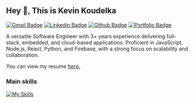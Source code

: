 ## Hey 👋, This is Kevin Koudelka
[![Gmail Badge](https://img.shields.io/badge/-skkovi14@gmail.com-c14438?style=flat&logo=Gmail&logoColor=white&link=mailto:skkovi14@gmail.com)](mailto:skkovi14@gmail.com) 
[![Linkedin Badge](https://img.shields.io/badge/-https://www.linkedin.com/in/kevinkoudelka/-0072b1?style=flat&logo=Linkedin&logoColor=white&link=https://www.linkedin.com/in/https://www.linkedin.com/in/kevinkoudelka//)](https://www.linkedin.com/in/https://www.linkedin.com/in/kevinkoudelka//) [![Github Badge](https://img.shields.io/badge/-skkovi-grey?style=flat&logo=github&logoColor=white&link=https://github.com/skkovi/)](https://www.github.com/skkovi/) [![Portfolio Badge](https://img.shields.io/badge/portfolio-web-blue?style=flat&link=https://portfolio-skkovis-projects.vercel.app//)](https://portfolio-skkovis-projects.vercel.app//) <p align='left'>A versatile Software Engineer with 3+ years experience delivering full-stack, embedded, and cloud-based applications. Proficient in JavaScript, Node.js, React, Python, and Firebase, with a strong focus on scalability and collaboration.</p><p align='left'> You can view my resume <a href='https://drive.google.com/file/d/1oITynyNeJsn7V79Suuh88FpeHtAcOBC5/view?usp=sharing ' target=_blank><u>here</u>.</a></p>

### Main skills
[![My Skills](https://skillicons.dev/icons?i=py,github,git,mongodb,mysql,java,js,nodejs,react,express,html,css,androidstudio,vue,azure)](https://skillicons.dev)

